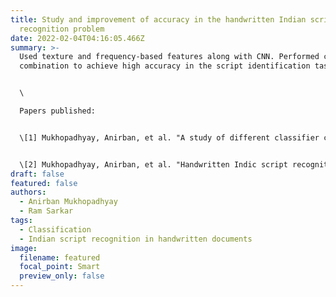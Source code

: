 ```yaml
---
title: Study and improvement of accuracy in the handwritten Indian script
  recognition problem
date: 2022-02-04T04:16:05.466Z
summary: >-
  Used texture and frequency-based features along with CNN. Performed classifier
  combination to achieve high accuracy in the script identification task.


  \

  Papers published:


  \[1] Mukhopadhyay, Anirban, et al. "A study of different classifier combination approaches for handwritten Indic Script Recognition." Journal of Imaging (2018): 39.


  \[2] Mukhopadhyay, Anirban, et al. "Handwritten Indic script recognition based on the Dempster–Shafer theory of evidence." Journal of Intelligent Systems 29.1 (2020): 264-282.
draft: false
featured: false
authors:
  - Anirban Mukhopadhyay
  - Ram Sarkar
tags:
  - Classification
  - Indian script recognition in handwritten documents
image:
  filename: featured
  focal_point: Smart
  preview_only: false
---
```

